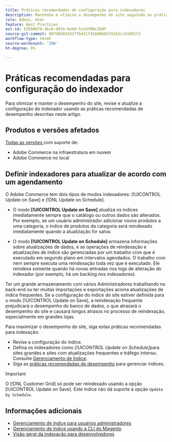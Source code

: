 ```yaml
---
title: Práticas recomendadas de configuração para indexadores
description: Mantenha e otimize o desempenho do site seguindo as práticas recomendadas para a configuração do indexador.
role: Admin, User
feature: Best Practices
exl-id: b35806f9-4bc6-407e-bedd-5ce3f09c1b9f
source-git-commit: 987d65b52437fbd21f41600bb5741b3cc43d01f3
workflow-type: tm+mt
source-wordcount: '296'
ht-degree: 0%

---
```


# Práticas recomendadas para configuração do indexador

Para otimizar e manter o desempenho do site, revise e atualize a configuração do indexador usando as práticas recomendadas de desempenho descritas neste artigo.

## Produtos e versões afetados

[Todas as versões ](../../../release/versions.md) com suporte de:

- Adobe Commerce na infraestrutura em nuvem
- Adobe Commerce no local

## Definir indexadores para atualizar de acordo com um agendamento

O Adobe Commerce tem dois tipos de modos indexadores: [!UICONTROL Update on Save] e [!DNL Update on Schedule].

- O modo **[!UICONTROL Update on Save]** atualiza os índices imediatamente sempre que o catálogo ou outros dados são alterados. Por exemplo, se um usuário administrador adicionar novos produtos a uma categoria, o índice de produtos da categoria será reindexado imediatamente quando a atualização for salva.

- O modo **[!UICONTROL Update on Schedule]** armazena informações sobre atualizações de dados, e as operações de reindexação e atualizações de índice são gerenciadas por um trabalho cron que é executado em segundo plano em intervalos agendados. O trabalho cron nem sempre executa uma reindexação toda vez que é executado. Ele reindexa somente quando há novas entradas nos logs de alteração do indexador (por exemplo, há um backlog nos indexadores).

Ter um grande armazenamento com vários Administradores trabalhando no back-end ou ter muitas importações e exportações aciona atualizações de índice frequentes. Se a configuração do índice do site estiver definida para o modo [!UICONTROL Update on Save], a reindexação frequente prejudicará o desempenho do banco de dados, o que atrasará o desempenho do site e causará longos atrasos no processo de reindexação, especialmente em grandes lojas.

Para maximizar o desempenho do site, siga estas práticas recomendadas para indexação:

- Revise a configuração do índice.
- Defina os indexadores como _[!UICONTROL Update on Schedule]_&#x200B;para sites grandes e sites com atualizações frequentes e tráfego intenso. Consulte [Gerenciamento de Índice](https://experienceleague.adobe.com/en/docs/commerce-admin/systems/tools/index-management#change-the-index-mode).
- Siga as [práticas recomendadas de desempenho](../../../performance/configuration.md) para gerenciar índices.

>[!IMPORTANT]
>
>O [!DNL Customer Grid] só pode ser reindexado usando a opção [!UICONTROL Update on Save]. Este índice não dá suporte à opção `Update by Schedule`.

## Informações adicionais

- [Gerenciamento de índice para usuários administradores](../../../configuration/cli/manage-indexers.md#configure-indexers)
- [Gerenciamento de índice usando a CLI do Magento](https://experienceleague.adobe.com/docs/commerce-operations/configuration-guide/cli/manage-indexers.html)
- [Visão geral da indexação para desenvolvedores](https://developer.adobe.com/commerce/php/development/components/indexing/)
